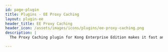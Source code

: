 ```yaml
---
id: page-plugin
title: Plugins - EE Proxy Caching
layout: plugin-ee
header_title: EE Proxy Caching
header_icon: /assets/images/icons/plugins/ee-proxy-caching.png
description: |
  The Proxy Caching plugin for Kong Enterprise Edition makes it fast and easy to configure caching of responses and serving of those cached responses to matching requests.

---
```

